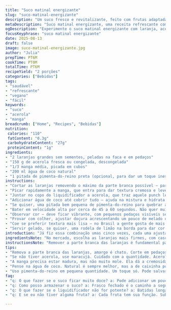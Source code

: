 ```yaml
---
title: "Suco matinal energizante"
slug: "suco-matinal-energizante"
description: "Um suco fresco e revitalizante, feito com frutas adaptadas para dar mais corpo e um toque surpreendente. Combina laranja doce, acerola para aquele azedinho e manga para textura cremosa. Água de coco para suavizar e dar um sabor leve. Tudo batido na medida certa, com um tempo de mistura que garante textura e divisão perfeita dos sabores. Receita 100% vegana, sem leite, glúten, ovos ou nozes, ideal para começar o dia com disposição. Ajustes simples para quem não tem certas frutas em casa. Processo prático e rápido, sem lixos complicados para limpar depois."
metaDescription: "Suco matinal energizante, uma receita refrescante com frutas do Brasil para começar o dia cheio de vitalidade"
ogDescription: "Experimente o suco matinal energizante com laranja, acerola e manga, refrescante e nutritivo para alegrar suas manhãs"
focusKeyphrase: "suco matinal energizante"
date: 2025-08-13
draft: false
image: suco-matinal-energizante.jpg
author: "Julia"
prepTime: PT6M
cookTime: PT0M
totalTime: PT6M
recipeYield: "2 porções"
categories: ["Bebidas"]
tags:
- "saudável"
- "refrescante"
- "vegano"
- "fácil"
keywords:
- "suco"
- "acerola"
- "manga"
breadcrumb: ["Home", "Recipes", "Bebidas"]
nutrition: 
 calories: "110"
 fatContent: "0.3g"
 carbohydrateContent: "27g"
 proteinContent: "1g"
ingredients:
- "2 laranjas grandes sem sementes, peladas na faca e em pedaços"
- "150 g de acerola fresca ou congelada, descongelada"
- "1/3 manga média, picada em cubos"
- "200 ml água de coco natural"
- "1 pitada de pimenta-do-reino preta (opcional, para dar um toque inesperado)"
instructions:
- "Cortar as laranjas removendo o máximo da parte branca possível — para não amarga. Pedaços grandes, pra o liquidificador trabalhar menos e em menos tempo."
- "Picar rapidamente a manga, que entra para dar textura cremosa e leve doçura, nada enjoativo."
- "Juntar no copo do liquidificador a acerola, que traz aquele punch leve, não exagere senão vira limonada."
- "Adicionar água de coco até cobrir tudo — ajuda na mistura e hidrata, além do aroma."
- "Se quiser, uma pitada bem pequena de pimenta-do-reino para quebrar a doçura e trazer um leve calor interno, isso é golpe de mestre meu."
- "Bater em velocidade alta por cerca de 45 a 60 segundos. Não quer muito tempo, senão esquenta e perde refrescância."
- "Observar cor — deve ficar vibrante, com pequenos pedaços visíveis se não passar por peneira."
- "Provar com colher, ajustar doçura acrescentando um pouco de melado de cana ou açúcar mascavo se achar necessário (quase nunca precisa)."
- "Coe se preferir textura mais lisa — no Brasil a gente gosta de mais polpa, mas vai do gosto."
- "Servir gelado, se quiser, uma rodela de limão na borda para dar cor e aroma. Tomar logo para não oxidar."
introduction: "Já fiz essa combinação umas cinco vezes, cada uma ajustando um ingrediente, tirando amargor, equilibrando doçura e até inserindo algo exótico para desviar do comum. Percebi que a acerola dá uma acidez mais suave que o limão, que a manga faz o suco ficar mais cremoso, e a água de coco é essencial para não virar um suco espesso demais, pesado. Uso essa receita pra começar o dia quando quero algo que descer fácil, que refresque, mas que tenha uma pegada nutritiva e sabor interessante, sem aquela mesmice da combinação laranja-banana, sempre meio rala. Aqui vai uma maneira de fazer que vale para qualquer estação, aproveitando frutas que temos no Brasil e um truquezinho pessoal de finalização com pimenta pra surpreender o paladar. Rápido no preparo, fácil de limpar, quase sempre salva a manhã corrida."
ingredientsNote: "No mercado, escolha as laranjas mais firmes, com casca fina, para garantir suco doce e pouco amargo. Acerola pode ser substituída por morangos, mas aí perde a acidez marcante; se for usar morango, aumente o limão espremido para equilibrar. A manga deve estar madura, mas não muito mole — o ideal é textura firme, naquelas com casca amarela, não aquela muito vermelha e amassada, que escurece, dá gosto estranho. Água de coco é melhor natural, direto da fruta, mas se não tiver, a comprada deve ser 100% natural, sem açúcar, para não interferir no resultado. Pimenta-do-reino é opcional e usada com parcimônia, tipo uma pitadinha só; pode ser omitida sem problemas. Se não gostar da doçura natural, um pouco de melado ou açúcar mascavo resolve na hora, de pouquinho em pouquinho para não exagerar. Precisa usar o liquidificador potente, do contrário bate um tempo maior, mas sempre cuidado para não esquentar o suco. Ideal bater rápido e parar."
instructionsNote: "Remover a parte branca das laranjas é fundamental para evitar amargor, ninguém quer suco azedo e amargo junto. Pedaços grandes no liquidificador ajudam a não sobrecarregar o aparelho e preservar a textura dos ingredientes. A manga entra para dar suavidade na boca, quase uma cremosidade que não é comum em sucos cítricos. Acerola traz aquela acidez diferente do limão, mais suave, mas se não tiver, pode usar maracujá, evitando em excesso para não virar suco muito ácido. Água de coco além de hidratar, dilui tudo e traz frescor, substitui a água comum com gosto. Aquela pitada de pimenta-do-reino é uma sacada para não deixar o suco doce de menos interesse. O tempo de 45 a 60 segundos de batida em potência alta é uma medida prática: nessa hora o suco muda de grosseiro para textura aveludada e brilhosa, ouça o barulho do motor diminuindo para saber quando está na hora de parar. Passar na peneira é opcional; prefiro conservar a textura para mastigar resíduos, mas para quem quer mais refrescância e menos massa no copo, vale coar. Gelar na hora imprime sabor e sensação na boca, evita que azede rápido. Se suco ficar azedo, pode ser por excesso de pimenta ou fruta passada, então sempre prove a cada etapa para corrigir antes do final. Um truque é preparar tudo, deixar na geladeira uns 10 minutos e bater só na hora de servir para manter a textura e frescor."
tips:
- "Remova a parte branca das laranjas, amargo é chato. Corte em pedaços grandes, facilita tudo no liquidificador. Lembre-se, o ideal é manter a textura."
- "Se não tiver acerola, use maracujá. Cuidado com a quantidade. Acerola tem um azedinho suave, maracujá pode ser avassalador. Mas é uma opção."
- "A manga precisa estar madura, mas não muito mole. Ela dá a cremosidade do suco. Verifique a casca, as melhores têm tom amarelo e firmeza."
- "Pense na água de coco. Natural é sempre melhor, mas a de caixinha pode ser usada. Procure a 100% natural, o sabor do suco importa."
- "Uso pimenta-do-reino em pequena quantidade. Um toque só. Pode salvar o suco de ficar doce demais. Mistura interessante, quebra a doçura."
faq:
- "q: O que fazer se o suco ficar muito doce? a: Pode adicionar um pouco de limão espremido. A acidez é o ajuste certo. Limão fresco é sempre bom."
- "q: Como posso armazenar o suco? a: Frasco fechado é o caminho a seguir. Na geladeira, até 24 horas. Depois de um dia, já fica estranho."
- "q: O que fazer se o liquidificador não for potente? a: Batidas longas. Um truque é parar de vez em quando, assim não esquenta e não perde sabor."
- "q: E se eu não tiver alguma fruta? a: Cada fruta tem sua função. Substitua com criatividade. Morango é legal, mas não tão ácido. Use limão pra equilibrar."

---
```

